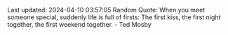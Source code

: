 Last updated: 2024-04-10 03:57:05
Random Quote: When you meet someone special, suddenly life is full of firsts: The first kiss, the first night together, the first weekend together. - Ted Mosby